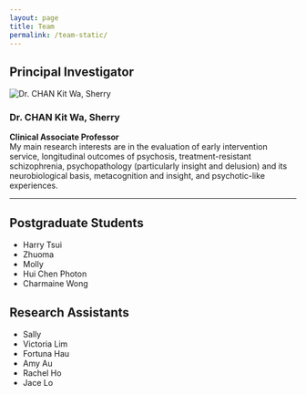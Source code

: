 ```yaml
---
layout: page
title: Team
permalink: /team-static/
---
```


## Principal Investigator
![Dr. CHAN Kit Wa, Sherry](/assets/images/team/sherrypic.jpg)
### Dr. CHAN Kit Wa, Sherry
**Clinical Associate Professor**  
My main research interests are in the evaluation of early intervention service, longitudinal outcomes of psychosis, treatment-resistant schizophrenia, psychopathology (particularly insight and delusion) and its neurobiological basis, metacognition and insight, and psychotic-like experiences.

---

## Postgraduate Students
- Harry Tsui
- Zhuoma
- Molly
- Hui Chen Photon
- Charmaine Wong

## Research Assistants
- Sally
- Victoria Lim
- Fortuna Hau
- Amy Au
- Rachel Ho
- Jace Lo
